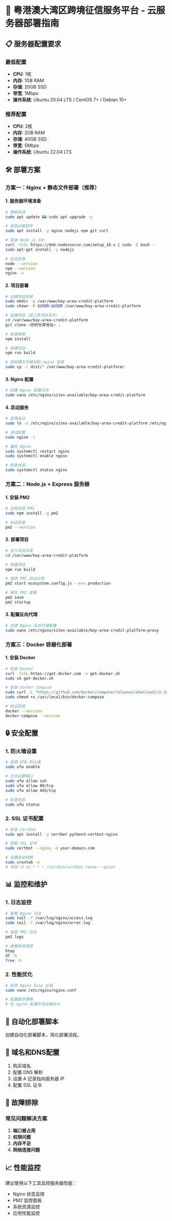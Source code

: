 # 🚀 粤港澳大湾区跨境征信服务平台 - 云服务器部署指南

## 📋 服务器配置要求

### 最低配置
- **CPU**: 1核
- **内存**: 1GB RAM  
- **存储**: 20GB SSD
- **带宽**: 1Mbps
- **操作系统**: Ubuntu 20.04 LTS / CentOS 7+ / Debian 10+

### 推荐配置
- **CPU**: 2核
- **内存**: 2GB RAM
- **存储**: 40GB SSD  
- **带宽**: 5Mbps
- **操作系统**: Ubuntu 22.04 LTS

## 🛠️ 部署方案

### 方案一：Nginx + 静态文件部署（推荐）

#### 1. 服务器环境准备

```bash
# 更新系统
sudo apt update && sudo apt upgrade -y

# 安装必要软件
sudo apt install -y nginx nodejs npm git curl

# 安装 Node.js 18+
curl -fsSL https://deb.nodesource.com/setup_18.x | sudo -E bash -
sudo apt-get install -y nodejs

# 验证安装
node --version
npm --version
nginx -v
```

#### 2. 项目部署

```bash
# 创建项目目录
sudo mkdir -p /var/www/bay-area-credit-platform
sudo chown -R $USER:$USER /var/www/bay-area-credit-platform

# 克隆项目（或上传项目文件）
cd /var/www/bay-area-credit-platform
git clone <你的仓库地址> .

# 安装依赖
npm install

# 构建项目
npm run build

# 将构建文件移动到 nginx 目录
sudo cp -r dist/* /var/www/bay-area-credit-platform/
```

#### 3. Nginx 配置

```bash
# 创建 Nginx 配置文件
sudo nano /etc/nginx/sites-available/bay-area-credit-platform
```

#### 4. 启动服务

```bash
# 启用站点
sudo ln -s /etc/nginx/sites-available/bay-area-credit-platform /etc/nginx/sites-enabled/

# 测试配置
sudo nginx -t

# 重启 Nginx
sudo systemctl restart nginx
sudo systemctl enable nginx

# 检查状态
sudo systemctl status nginx
```

### 方案二：Node.js + Express 服务器

#### 1. 安装 PM2

```bash
# 全局安装 PM2
sudo npm install -g pm2

# 验证安装
pm2 --version
```

#### 2. 部署项目

```bash
# 进入项目目录
cd /var/www/bay-area-credit-platform

# 构建项目
npm run build

# 使用 PM2 启动应用
pm2 start ecosystem.config.js --env production

# 保存 PM2 配置
pm2 save
pm2 startup
```

#### 3. 配置反向代理

```bash
# 创建 Nginx 反向代理配置
sudo nano /etc/nginx/sites-available/bay-area-credit-platform-proxy
```

### 方案三：Docker 容器化部署

#### 1. 安装 Docker

```bash
# 安装 Docker
curl -fsSL https://get.docker.com -o get-docker.sh
sudo sh get-docker.sh

# 安装 Docker Compose
sudo curl -L "https://github.com/docker/compose/releases/download/v2.20.0/docker-compose-$(uname -s)-$(uname -m)" -o /usr/local/bin/docker-compose
sudo chmod +x /usr/local/bin/docker-compose

# 验证安装
docker --version
docker-compose --version
```

## 🔒 安全配置

### 1. 防火墙设置

```bash
# 启用 UFW 防火墙
sudo ufw enable

# 允许必要端口
sudo ufw allow ssh
sudo ufw allow 80/tcp
sudo ufw allow 443/tcp

# 检查状态
sudo ufw status
```

### 2. SSL 证书配置

```bash
# 安装 Certbot
sudo apt install -y certbot python3-certbot-nginx

# 获取 SSL 证书
sudo certbot --nginx -d your-domain.com

# 设置自动续期
sudo crontab -e
# 添加：0 12 * * * /usr/bin/certbot renew --quiet
```

## 📊 监控和维护

### 1. 日志监控

```bash
# 查看 Nginx 日志
sudo tail -f /var/log/nginx/access.log
sudo tail -f /var/log/nginx/error.log

# 查看 PM2 日志
pm2 logs

# 查看系统资源
htop
df -h
free -h
```

### 2. 性能优化

```bash
# 启用 Nginx Gzip 压缩
sudo nano /etc/nginx/nginx.conf

# 配置缓存策略
# 在 nginx 配置中添加缓存头
```

## 🚀 自动化部署脚本

创建自动化部署脚本，简化部署流程。

## 📱 域名和DNS配置

1. 购买域名
2. 配置 DNS 解析
3. 设置 A 记录指向服务器 IP
4. 配置 SSL 证书

## 🔧 故障排除

### 常见问题解决方案

1. **端口被占用**
2. **权限问题**  
3. **内存不足**
4. **网络连接问题**

## 📈 性能监控

建议使用以下工具监控服务器性能：
- Nginx 状态监控
- PM2 监控面板
- 系统资源监控
- 应用性能监控
